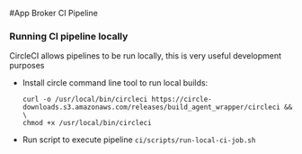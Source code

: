 #App Broker CI Pipeline

### Running CI pipeline locally
CircleCI allows pipelines to be run locally, this is very useful development purposes

* Install circle command line tool to run local builds:
	```$bash
	curl -o /usr/local/bin/circleci https://circle-downloads.s3.amazonaws.com/releases/build_agent_wrapper/circleci && \
	chmod +x /usr/local/bin/circleci
	```
* Run script to execute pipeline
`ci/scripts/run-local-ci-job.sh`
